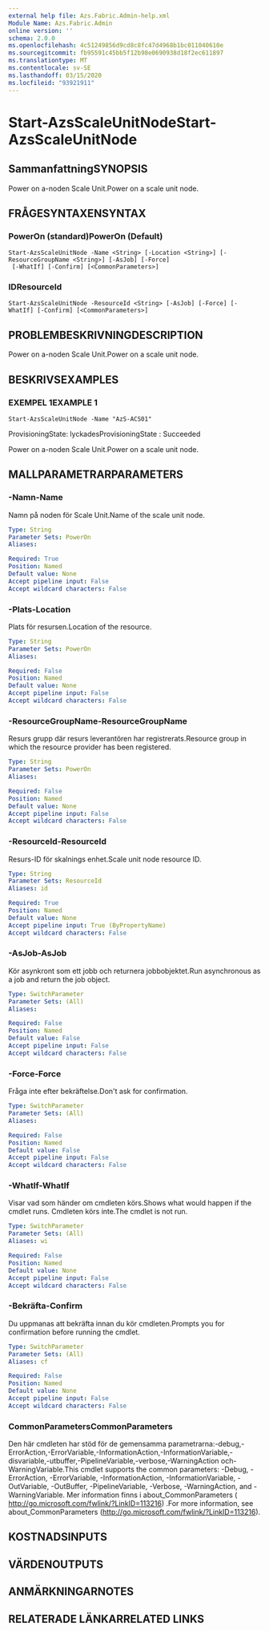 ```yaml
---
external help file: Azs.Fabric.Admin-help.xml
Module Name: Azs.Fabric.Admin
online version: ''
schema: 2.0.0
ms.openlocfilehash: 4c51249856d9cd8c8fc47d4968b1bc011040610e
ms.sourcegitcommit: fb95591c45bb5f12b98e0690938d18f2ec611897
ms.translationtype: MT
ms.contentlocale: sv-SE
ms.lasthandoff: 03/15/2020
ms.locfileid: "93921911"
---
```

# <span data-ttu-id="595f4-101">Start-AzsScaleUnitNode</span><span class="sxs-lookup"><span data-stu-id="595f4-101">Start-AzsScaleUnitNode</span></span>

## <span data-ttu-id="595f4-102">Sammanfattning</span><span class="sxs-lookup"><span data-stu-id="595f4-102">SYNOPSIS</span></span>
<span data-ttu-id="595f4-103">Power on a-noden Scale Unit.</span><span class="sxs-lookup"><span data-stu-id="595f4-103">Power on a scale unit node.</span></span>

## <span data-ttu-id="595f4-104">FRÅGESYNTAXEN</span><span class="sxs-lookup"><span data-stu-id="595f4-104">SYNTAX</span></span>

### <span data-ttu-id="595f4-105">PowerOn (standard)</span><span class="sxs-lookup"><span data-stu-id="595f4-105">PowerOn (Default)</span></span>
```
Start-AzsScaleUnitNode -Name <String> [-Location <String>] [-ResourceGroupName <String>] [-AsJob] [-Force]
 [-WhatIf] [-Confirm] [<CommonParameters>]
```

### <span data-ttu-id="595f4-106">ID</span><span class="sxs-lookup"><span data-stu-id="595f4-106">ResourceId</span></span>
```
Start-AzsScaleUnitNode -ResourceId <String> [-AsJob] [-Force] [-WhatIf] [-Confirm] [<CommonParameters>]
```

## <span data-ttu-id="595f4-107">PROBLEMBESKRIVNING</span><span class="sxs-lookup"><span data-stu-id="595f4-107">DESCRIPTION</span></span>
<span data-ttu-id="595f4-108">Power on a-noden Scale Unit.</span><span class="sxs-lookup"><span data-stu-id="595f4-108">Power on a scale unit node.</span></span>

## <span data-ttu-id="595f4-109">BESKRIVS</span><span class="sxs-lookup"><span data-stu-id="595f4-109">EXAMPLES</span></span>

### <span data-ttu-id="595f4-110">EXEMPEL 1</span><span class="sxs-lookup"><span data-stu-id="595f4-110">EXAMPLE 1</span></span>
```
Start-AzsScaleUnitNode -Name "AzS-ACS01"
```

<span data-ttu-id="595f4-111">ProvisioningState: lyckades</span><span class="sxs-lookup"><span data-stu-id="595f4-111">ProvisioningState : Succeeded</span></span>

<span data-ttu-id="595f4-112">Power on a-noden Scale Unit.</span><span class="sxs-lookup"><span data-stu-id="595f4-112">Power on a scale unit node.</span></span>

## <span data-ttu-id="595f4-113">MALLPARAMETRAR</span><span class="sxs-lookup"><span data-stu-id="595f4-113">PARAMETERS</span></span>

### <span data-ttu-id="595f4-114">-Namn</span><span class="sxs-lookup"><span data-stu-id="595f4-114">-Name</span></span>
<span data-ttu-id="595f4-115">Namn på noden för Scale Unit.</span><span class="sxs-lookup"><span data-stu-id="595f4-115">Name of the scale unit node.</span></span>

```yaml
Type: String
Parameter Sets: PowerOn
Aliases:

Required: True
Position: Named
Default value: None
Accept pipeline input: False
Accept wildcard characters: False
```

### <span data-ttu-id="595f4-116">-Plats</span><span class="sxs-lookup"><span data-stu-id="595f4-116">-Location</span></span>
<span data-ttu-id="595f4-117">Plats för resursen.</span><span class="sxs-lookup"><span data-stu-id="595f4-117">Location of the resource.</span></span>

```yaml
Type: String
Parameter Sets: PowerOn
Aliases:

Required: False
Position: Named
Default value: None
Accept pipeline input: False
Accept wildcard characters: False
```

### <span data-ttu-id="595f4-118">-ResourceGroupName</span><span class="sxs-lookup"><span data-stu-id="595f4-118">-ResourceGroupName</span></span>
<span data-ttu-id="595f4-119">Resurs grupp där resurs leverantören har registrerats.</span><span class="sxs-lookup"><span data-stu-id="595f4-119">Resource group in which the resource provider has been registered.</span></span>

```yaml
Type: String
Parameter Sets: PowerOn
Aliases:

Required: False
Position: Named
Default value: None
Accept pipeline input: False
Accept wildcard characters: False
```

### <span data-ttu-id="595f4-120">-ResourceId</span><span class="sxs-lookup"><span data-stu-id="595f4-120">-ResourceId</span></span>
<span data-ttu-id="595f4-121">Resurs-ID för skalnings enhet.</span><span class="sxs-lookup"><span data-stu-id="595f4-121">Scale unit node resource ID.</span></span>

```yaml
Type: String
Parameter Sets: ResourceId
Aliases: id

Required: True
Position: Named
Default value: None
Accept pipeline input: True (ByPropertyName)
Accept wildcard characters: False
```

### <span data-ttu-id="595f4-122">-AsJob</span><span class="sxs-lookup"><span data-stu-id="595f4-122">-AsJob</span></span>
<span data-ttu-id="595f4-123">Kör asynkront som ett jobb och returnera jobbobjektet.</span><span class="sxs-lookup"><span data-stu-id="595f4-123">Run asynchronous as a job and return the job object.</span></span>

```yaml
Type: SwitchParameter
Parameter Sets: (All)
Aliases:

Required: False
Position: Named
Default value: False
Accept pipeline input: False
Accept wildcard characters: False
```

### <span data-ttu-id="595f4-124">-Force</span><span class="sxs-lookup"><span data-stu-id="595f4-124">-Force</span></span>
<span data-ttu-id="595f4-125">Fråga inte efter bekräftelse.</span><span class="sxs-lookup"><span data-stu-id="595f4-125">Don't ask for confirmation.</span></span>

```yaml
Type: SwitchParameter
Parameter Sets: (All)
Aliases:

Required: False
Position: Named
Default value: False
Accept pipeline input: False
Accept wildcard characters: False
```

### <span data-ttu-id="595f4-126">-WhatIf</span><span class="sxs-lookup"><span data-stu-id="595f4-126">-WhatIf</span></span>
<span data-ttu-id="595f4-127">Visar vad som händer om cmdleten körs.</span><span class="sxs-lookup"><span data-stu-id="595f4-127">Shows what would happen if the cmdlet runs.</span></span>
<span data-ttu-id="595f4-128">Cmdleten körs inte.</span><span class="sxs-lookup"><span data-stu-id="595f4-128">The cmdlet is not run.</span></span>

```yaml
Type: SwitchParameter
Parameter Sets: (All)
Aliases: wi

Required: False
Position: Named
Default value: None
Accept pipeline input: False
Accept wildcard characters: False
```

### <span data-ttu-id="595f4-129">-Bekräfta</span><span class="sxs-lookup"><span data-stu-id="595f4-129">-Confirm</span></span>
<span data-ttu-id="595f4-130">Du uppmanas att bekräfta innan du kör cmdleten.</span><span class="sxs-lookup"><span data-stu-id="595f4-130">Prompts you for confirmation before running the cmdlet.</span></span>

```yaml
Type: SwitchParameter
Parameter Sets: (All)
Aliases: cf

Required: False
Position: Named
Default value: None
Accept pipeline input: False
Accept wildcard characters: False
```

### <span data-ttu-id="595f4-131">CommonParameters</span><span class="sxs-lookup"><span data-stu-id="595f4-131">CommonParameters</span></span>
<span data-ttu-id="595f4-132">Den här cmdleten har stöd för de gemensamma parametrarna:-debug,-ErrorAction,-ErrorVariable,-InformationAction,-InformationVariable,-disvariable,-utbuffer,-PipelineVariable,-verbose,-WarningAction och-WarningVariable.</span><span class="sxs-lookup"><span data-stu-id="595f4-132">This cmdlet supports the common parameters: -Debug, -ErrorAction, -ErrorVariable, -InformationAction, -InformationVariable, -OutVariable, -OutBuffer, -PipelineVariable, -Verbose, -WarningAction, and -WarningVariable.</span></span> <span data-ttu-id="595f4-133">Mer information finns i about_CommonParameters ( http://go.microsoft.com/fwlink/?LinkID=113216) .</span><span class="sxs-lookup"><span data-stu-id="595f4-133">For more information, see about_CommonParameters (http://go.microsoft.com/fwlink/?LinkID=113216).</span></span>

## <span data-ttu-id="595f4-134">KOSTNADS</span><span class="sxs-lookup"><span data-stu-id="595f4-134">INPUTS</span></span>

## <span data-ttu-id="595f4-135">VÄRDEN</span><span class="sxs-lookup"><span data-stu-id="595f4-135">OUTPUTS</span></span>

## <span data-ttu-id="595f4-136">ANMÄRKNINGAR</span><span class="sxs-lookup"><span data-stu-id="595f4-136">NOTES</span></span>

## <span data-ttu-id="595f4-137">RELATERADE LÄNKAR</span><span class="sxs-lookup"><span data-stu-id="595f4-137">RELATED LINKS</span></span>
